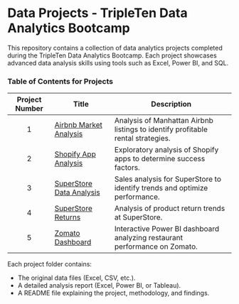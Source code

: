 # Data Projects - TripleTen Data Analytics Bootcamp

This repository contains a collection of data analytics projects completed during the TripleTen Data Analytics Bootcamp. Each project showcases advanced data analysis skills using tools such as Excel, Power BI, and SQL.

### Table of Contents for Projects
| Project Number | Title | Description |
| :-----------: | ----------- |----------- |
| 1 | [Airbnb Market Analysis](./AirbnbMarketAnalysis/README.md) | Analysis of Manhattan Airbnb listings to identify profitable rental strategies. |
| 2 | [Shopify App Analysis](./ShopifyAppAnalysis/README.md) | Exploratory analysis of Shopify apps to determine success factors. |
| 3 | [SuperStore Data Analysis](./SuperStoreDataAnalysis/README.md) | Sales analysis for SuperStore to identify trends and optimize performance. |
| 4 | [SuperStore Returns](./SuperStoreReturns/README.md) | Analysis of product return trends at SuperStore. |
| 5 | [Zomato Dashboard](./ZomatoDashboard/README.txt) | Interactive Power BI dashboard analyzing restaurant performance on Zomato. |

Each project folder contains:
- The original data files (Excel, CSV, etc.).
- A detailed analysis report (Excel, Power BI, or Tableau).
- A README file explaining the project, methodology, and findings.
